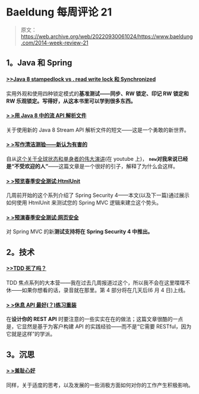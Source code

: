 # Baeldung 每周评论 21

> 原文：<https://web.archive.org/web/20220930061024/https://www.baeldung.com/2014-week-review-21>

## 1。Java 和 Spring

#### [>>Java 8 stampedlock vs . read write lock 和 Synchronized](https://web.archive.org/web/20220521214352/http://www.takipiblog.com/2014/05/30/java-8-stampedlocks-vs-readwritelocks-and-synchronized/)

实用外观和使用四种锁定模式的**基准测试——同步、RW 锁定、印记 RW 锁定和 RW 乐观锁定。写得好，从这本书里可以学到很多东西。**

#### [> >用 Java 8 中的流 API 解析文件](https://web.archive.org/web/20220521214352/http://blog.codeleak.pl/2014/05/parsing-file-with-stream-api-in-java-8.html)

关于使用新的 Java 8 Stream API 解析文件的短文——这是一个勇敢的新世界。

#### [> >写作清洁测验——新认为有害的](https://web.archive.org/web/20220521214352/http://www.petrikainulainen.net/programming/testing/writing-clean-tests-new-considered-harmful/)

自从[这个关于全球状态和单身者的伟大演讲](https://web.archive.org/web/20220521214352/https://www.youtube.com/watch?v=-FRm3VPhseI)(在 youtube 上)， **`new`对我来说已经是“不受欢迎的人”**——这篇文章是一个很好的引子，解释了为什么会这样。

#### [> >预览春季安全测试:HtmlUnit](https://web.archive.org/web/20220521214352/https://spring.io/blog/2014/05/23/preview-spring-security-test-htmlunit)

几周前开始的这个系列介绍了 Spring Security 4——本文(以及下一篇)通过展示如何使用 HtmlUnit 来测试您的 Spring MVC 逻辑来建立这个势头。

#### [> >预演春季安全测试:网页安全](https://web.archive.org/web/20220521214352/https://spring.io/blog/2014/05/23/preview-spring-security-test-web-security)

对 Spring MVC 的新**测试支持将在 Spring Security 4 中推出。**

## 2。技术

#### [>>TDD 死了吗？](https://web.archive.org/web/20220521214352/http://martinfowler.com/articles/is-tdd-dead/)

TDD 焦点系列的大本营——我在过去几周报道过这个，所以我不会在这里喋喋不休——如果你想看的话，录音就在那里。第 4 部分将在几天后(6 月 4 日)上线。

#### [> >休息 API 最好(？)练习重装](https://web.archive.org/web/20220521214352/https://onlysoftware.wordpress.com/2014/05/17/rest-api-best-practices-reloaded/)

在**设计你的 REST API** 时要注意的一些实实在在的做法；这篇文章很酷的一点是，它显然是基于为客户构建 API 的实践经验——而不是“它需要 RESTful，因为它就是这样”的学派。

## 3。沉思

#### [> >羞耻心好](https://web.archive.org/web/20220521214352/http://dandreamsofcoding.com/2014/05/26/shame-is-good/)

同样，关于适度的思考，以及发展的一些消极方面如何对你的工作产生积极影响。